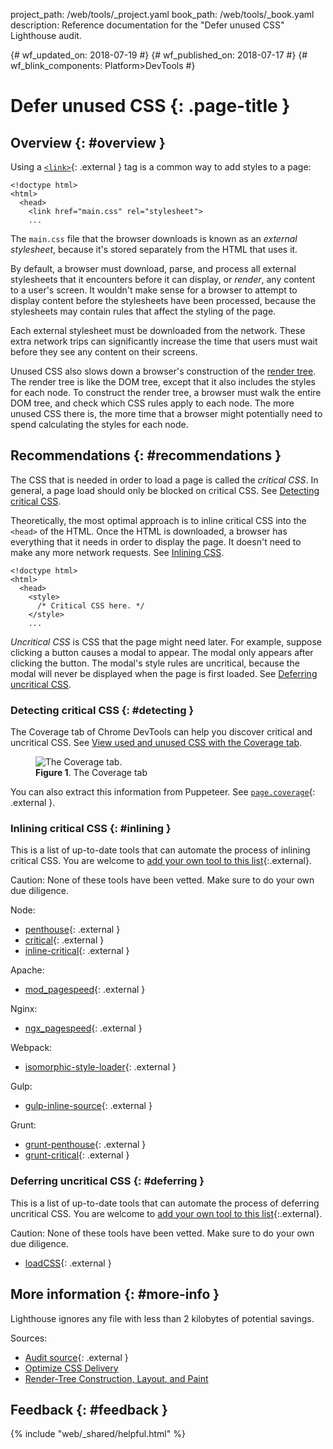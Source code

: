 project_path: /web/tools/_project.yaml
book_path: /web/tools/_book.yaml
description: Reference documentation for the "Defer unused CSS" Lighthouse audit.

{# wf_updated_on: 2018-07-19 #}
{# wf_published_on: 2018-07-17 #}
{# wf_blink_components: Platform>DevTools #}

# Defer unused CSS {: .page-title }

## Overview {: #overview }

Using a [`<link>`][link]{: .external } tag is a common way to add styles to a page:

[link]: https://developer.mozilla.org/en-US/docs/Web/HTML/Element/link

    <!doctype html>
    <html>
      <head>
        <link href="main.css" rel="stylesheet">
        ...

The `main.css` file that the browser downloads is known as an *external stylesheet*, because it's
stored separately from the HTML that uses it.

By default, a browser must download, parse, and process all external stylesheets that it
encounters before it can display, or *render*, any content to a user's screen. It wouldn't make
sense for a browser to attempt to display content before the stylesheets have been processed, because
the stylesheets may contain rules that affect the styling of the page.

Each external stylesheet must be downloaded from the network. These extra network trips can
significantly increase the time that users must wait before they see any content on their screens.

Unused CSS also slows down a browser's construction of the [render tree][render]. The render
tree is like the DOM tree, except that it also includes the styles for each node.
To construct the render tree, a browser must walk the entire DOM tree, and check which CSS rules
apply to each node. The more unused CSS there is, the more time that a browser might potentially
need to spend calculating the styles for each node.

[render]: /web/fundamentals/performance/critical-rendering-path/render-tree-construction

## Recommendations {: #recommendations }

The CSS that is needed in order to load a page is called the *critical CSS*. In general, a page
load should only be blocked on critical CSS. See [Detecting critical CSS](#detecting).

Theoretically, the most optimal approach is to inline critical CSS into the `<head>` of the HTML.
Once the HTML is downloaded, a browser has everything that it needs in order to display the page.
It doesn't need to make any more network requests. See [Inlining CSS](#inlining).

    <!doctype html>
    <html>
      <head>
        <style>
          /* Critical CSS here. */
        </style>
        ...

*Uncritical CSS* is CSS that the page might need later. For example, suppose clicking a button
causes a modal to appear. The modal only appears after clicking the button. The modal's style
rules are uncritical, because the modal will never be displayed when the page is first loaded.
See [Deferring uncritical CSS](#deferring).

### Detecting critical CSS {: #detecting }

The Coverage tab of Chrome DevTools can help you discover critical and uncritical CSS. See
[View used and unused CSS with the Coverage tab][coverage].

[coverage]: /web/tools/chrome-devtools/css/reference#coverage

<figure>
  <img src="/web/tools/chrome-devtools/css/imgs/coverage-detail.png"
       alt="The Coverage tab."/>
  <figcaption>
    <b>Figure 1</b>. The Coverage tab
  </figcaption>
</figure>

You can also extract this information from Puppeteer.
See [`page.coverage`][puppeteer]{: .external }.

[puppeteer]: https://github.com/GoogleChrome/puppeteer/blob/master/docs/api.md#pagecoverage

### Inlining critical CSS {: #inlining }

This is a list of up-to-date tools that can automate the process of inlining critical CSS.
You are welcome to [add your own tool to this list][doc]{:.external}.

[doc]: https://github.com/google/WebFundamentals/blob/master/src/content/en/tools/lighthouse/audits/unused-css.md

Caution: None of these tools have been vetted. Make sure to do your own due diligence.

Node:

* [penthouse](https://github.com/pocketjoso/penthouse){: .external }
* [critical](https://github.com/addyosmani/critical){: .external }
* [inline-critical](https://github.com/bezoerb/inline-critical){: .external }

Apache:

* [mod_pagespeed](https://github.com/apache/incubator-pagespeed-mod){: .external }

Nginx:

* [ngx_pagespeed](https://github.com/pagespeed/ngx_pagespeed){: .external }

Webpack:

* [isomorphic-style-loader](https://github.com/kriasoft/isomorphic-style-loader/){: .external }

Gulp:

* [gulp-inline-source](https://github.com/fmal/gulp-inline-source){: .external }

Grunt:

* [grunt-penthouse](https://github.com/fatso83/grunt-penthouse){: .external }
* [grunt-critical](https://github.com/bezoerb/grunt-critical){: .external }

### Deferring uncritical CSS {: #deferring }

This is a list of up-to-date tools that can automate the process of deferring uncritical CSS.
You are welcome to [add your own tool to this list][doc]{:.external}.

Caution: None of these tools have been vetted. Make sure to do your own due diligence.

* [loadCSS](https://github.com/filamentgroup/loadCSS){: .external }

## More information {: #more-info }

Lighthouse ignores any file with less than 2 kilobytes of potential savings.

Sources:

* [Audit source][src]{: .external }
* [Optimize CSS Delivery](/speed/docs/insights/OptimizeCSSDelivery)
* [Render-Tree Construction, Layout, and Paint](/web/fundamentals/performance/critical-rendering-path/render-tree-construction)

[src]: https://github.com/GoogleChrome/lighthouse/blob/master/lighthouse-core/audits/byte-efficiency/unused-css-rules.js

## Feedback {: #feedback }

{% include "web/_shared/helpful.html" %}
